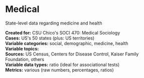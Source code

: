 # Medical
State-level data regarding medicine and health
<p>
<b>Created for:</b> CSU Chico's SOCI 470: Medical Sociology<br>
<b>Cases:</b> US's 50 states (plus: US territories)<br>
<b>Variable categories:</b> social, demographic, medicine, health<br>
<b>Variable topics:</b> <br>
<b>Sources:</b> US Census, Centers for Disease Control, Kaiser Family Foundation, others<br>
<b>Variable data types:</b> ratio (ideal for associational tests)<br>
<b>Metrics:</b> various (raw numbers, percentages, ratios)<br>
